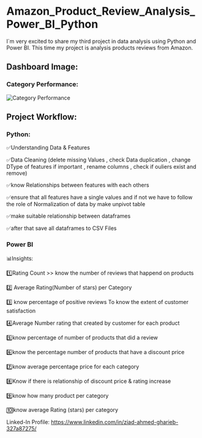# Amazon_Product_Review_Analysis_Power_BI_Python

I`m very excited to share my third project in data analysis using Python and Power BI. This time my project is analysis products reviews from Amazon.

## Dashboard Image:

### Category Performance:

![Category Performance](https://github.com/user-attachments/assets/306f817a-75f2-484a-8540-19352668f095)

## Project Workflow:
### Python:
✅Understanding Data & Features

✅Data Cleaning (delete missing Values , check Data duplication , change DType of features if important , rename columns , check if ouliers exist and remove)

✅know Relationships between features with each others

✅ensure that all features have a single values and if not we have to follow the role of Normalization of data by make unpivot table 

✅make suitable relationship between dataframes 

✅after that save all dataframes to CSV Files

### Power BI

📊Insights:

1️⃣Rating Count >> know the number of reviews that happend on products

2️⃣ Average Rating(Number of stars) per Category

3️⃣ know percentage of positive reviews To know the extent of customer satisfaction

4️⃣Average Number rating that created by customer for each product

5️⃣know percentage of number of products that did a review

6️⃣know the percentage number of products that have a discount price 

7️⃣know average percentage price for each category

8️⃣Know if there is relationship of discount price & rating increase 

9️⃣know how many product per category

🔟know average Rating (stars) per category 

Linked-In Profile: https://www.linkedin.com/in/ziad-ahmed-gharieb-327a87275/
